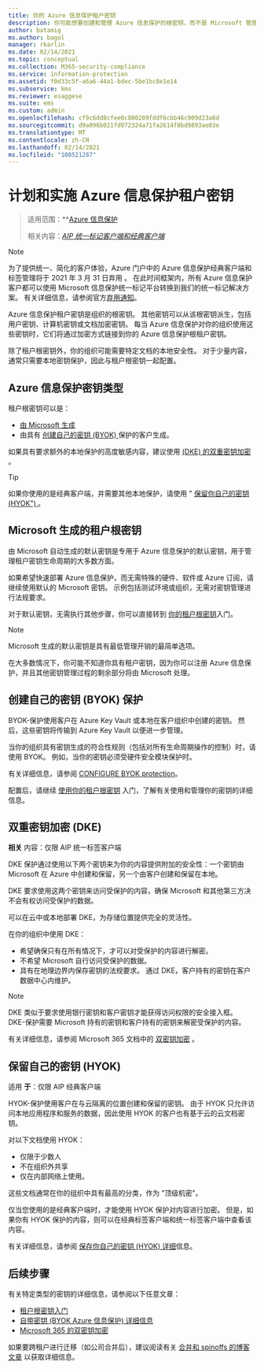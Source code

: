 ```yaml
---
title: 你的 Azure 信息保护租户密钥
description: 你可能想要创建和管理 Azure 信息保护的根密钥，而不是 Microsoft 管理 Azure 信息保护的根密钥，这 (称为 "自带密钥" 或 BYOK) 。
author: batamig
ms.author: bagol
manager: rkarlin
ms.date: 02/14/2021
ms.topic: conceptual
ms.collection: M365-security-compliance
ms.service: information-protection
ms.assetid: f0d33c5f-a6a6-44a1-bdec-5be1bc8e1e14
ms.subservice: kms
ms.reviewer: esaggese
ms.suite: ems
ms.custom: admin
ms.openlocfilehash: cf9c6dd8cfee0c800289fddf6cbb46c909d23a6d
ms.sourcegitcommit: d9a096b021fd972324a71fa2614f8bd9893ae03e
ms.translationtype: MT
ms.contentlocale: zh-CN
ms.lasthandoff: 02/14/2021
ms.locfileid: "100521287"
---
```

# <a name="planning-and-implementing-your-azure-information-protection-tenant-key"></a>计划和实施 Azure 信息保护租户密钥

>适用范围：**[Azure 信息保护](https://azure.microsoft.com/pricing/details/information-protection)
>
>相关内容：*[AIP 统一标记客户端和经典客户端](faqs.md#whats-the-difference-between-the-azure-information-protection-classic-and-unified-labeling-clients)*

>[!NOTE] 
> 为了提供统一、简化的客户体验，Azure 门户中的 Azure 信息保护经典客户端和标签管理将于 2021 年 3 月 31 日弃用   。 在此时间框架内，所有 Azure 信息保护客户都可以使用 Microsoft 信息保护统一标记平台转换到我们的统一标记解决方案。 有关详细信息，请参阅官方[弃用通知](https://aka.ms/aipclassicsunset)。

Azure 信息保护租户密钥是组织的根密钥。 其他密钥可以从该根密钥派生，包括用户密钥、计算机密钥或文档加密密钥。 每当 Azure 信息保护对你的组织使用这些密钥时，它们将通过加密方式链接到你的 Azure 信息保护根租户密钥。

除了租户根密钥外，你的组织可能需要特定文档的本地安全性。 对于少量内容，通常只需要本地密钥保护，因此与租户根密钥一起配置。


## <a name="azure-information-protection-key-types"></a>Azure 信息保护密钥类型

租户根密钥可以是：

- [由 Microsoft 生成](#tenant-root-keys-generated-by-microsoft)
- 由具有 [创建自己的密钥 (BYOK) ](#bring-your-own-key-byok-protection) 保护的客户生成。

如果具有要求额外的本地保护的高度敏感内容，建议使用 [ (DKE) 的双重密钥加密 ](#double-key-encryption-dke)。

> [!TIP]
> 如果你使用的是经典客户端，并需要其他本地保护，请使用 " [保留你自己的密钥 (HYOK") ](#hold-your-own-key-hyok) 。
>

## <a name="tenant-root-keys-generated-by-microsoft"></a>Microsoft 生成的租户根密钥

由 Microsoft 自动生成的默认密钥是专用于 Azure 信息保护的默认密钥，用于管理租户密钥生命周期的大多数方面。

如果希望快速部署 Azure 信息保护，而无需特殊的硬件、软件或 Azure 订阅，请继续使用默认的 Microsoft 密钥。 示例包括测试环境或组织，无需对密钥管理进行法规要求。

对于默认密钥，无需执行其他步骤，你可以直接转到 [你的租户根密钥](get-started-tenant-root-keys.md)入门。

> [!NOTE]
> Microsoft 生成的默认密钥是具有最低管理开销的最简单选项。
>
> 在大多数情况下，你可能不知道你具有租户密钥，因为你可以注册 Azure 信息保护，并且其他密钥管理过程的剩余部分将由 Microsoft 处理。

## <a name="bring-your-own-key-byok-protection"></a>创建自己的密钥 (BYOK) 保护

BYOK-保护使用客户在 Azure Key Vault 或本地在客户组织中创建的密钥。 然后，这些密钥将传输到 Azure Key Vault 以便进一步管理。

当你的组织具有密钥生成的符合性规则（包括对所有生命周期操作的控制）时，请使用 BYOK。 例如，当你的密钥必须受硬件安全模块保护时。

有关详细信息，请参阅 [CONFIGURE BYOK protection](byok-price-restrictions.md)。 

配置后，请继续 [使用你的租户根密钥](get-started-tenant-root-keys.md) 入门，了解有关使用和管理你的密钥的详细信息。

## <a name="double-key-encryption-dke"></a>双重密钥加密 (DKE) 

**相关** 内容：仅限 AIP 统一标签客户端

DKE 保护通过使用以下两个密钥来为你的内容提供附加的安全性：一个密钥由 Microsoft 在 Azure 中创建和保留，另一个由客户创建和保留在本地。

DKE 要求使用这两个密钥来访问受保护的内容，确保 Microsoft 和其他第三方决不会有权访问受保护的数据。

可以在云中或本地部署 DKE，为存储位置提供完全的灵活性。

在你的组织中使用 DKE：

- 希望确保只有在所有情况下，才可以对受保护的内容进行解密。
- 不希望 Microsoft 自行访问受保护的数据。
- 具有在地理边界内保存密钥的法规要求。 通过 DKE，客户持有的密钥在客户数据中心内维护。

> [!NOTE]
> DKE 类似于要求使用银行密钥和客户密钥才能获得访问权限的安全接入框。
> DKE-保护需要 Microsoft 持有的密钥和客户持有的密钥来解密受保护的内容。

有关详细信息，请参阅 Microsoft 365 文档中的 [双密钥加密](/microsoft-365/compliance/double-key-encryption) 。

## <a name="hold-your-own-key-hyok"></a>保留自己的密钥 (HYOK) 

适用 **于**：仅限 AIP 经典客户端

HYOK-保护使用客户在与云隔离的位置创建和保留的密钥。 由于 HYOK 只允许访问本地应用程序和服务的数据，因此使用 HYOK 的客户也有基于云的云文档密钥。

对以下文档使用 HYOK：

- 仅限于少数人
- 不在组织外共享
- 仅在内部网络上使用。

这些文档通常在你的组织中具有最高的分类，作为 "顶级机密"。

仅当您使用的是经典客户端时，才能使用 HYOK 保护对内容进行加密。 但是，如果你有 HYOK 保护的内容，则可以在经典标签客户端和统一标签客户端中查看该内容。  

有关详细信息，请参阅 [保存你自己的密钥 (HYOK) 详细](configure-adrms-restrictions.md)信息。


## <a name="next-steps"></a>后续步骤

有关特定类型的密钥的详细信息，请参阅以下任意文章：

- [租户根密钥入门](get-started-tenant-root-keys.md)
- [自带密钥 (BYOK Azure 信息保护) 详细信息](byok-price-restrictions.md)
- [Microsoft 365 的双密钥加密](/microsoft-365/compliance/double-key-encryption)


如果要跨租户进行迁移（如公司合并后），建议阅读有关 [合并和 spinoffs 的博客文章](https://techcommunity.microsoft.com/t5/microsoft-security-and/mergers-and-spinoffs/ba-p/910455) 以获取详细信息。
